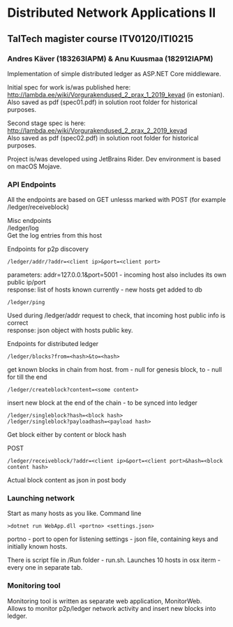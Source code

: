 # Distributed Network Applications II
## TalTech magister course ITV0120/ITI0215

### Andres Käver (183263IAPM) & Anu Kuusmaa (182912IAPM)


Implementation of simple distributed ledger as ASP.NET Core middleware.

Initial spec for work is/was published here: 
http://lambda.ee/wiki/Vorgurakendused_2_prax_1_2019_kevad (in estonian).  
Also saved as pdf (spec01.pdf) in solution root folder for historical purposes.

Second stage spec is here: 
http://lambda.ee/wiki/Vorgurakendused_2_prax_2_2019_kevad  
Also saved as pdf (spec02.pdf) in solution root folder for historical purposes.  


Project is/was developed using JetBrains Rider. Dev environment is based on macOS Mojave.  


### API Endpoints

All the endpoints are based on GET unlesss marked with POST (for example /ledger/receiveblock)  

Misc endpoints  
/ledger/log  
Get the log entries from this host  


Endpoints for p2p discovery  
~~~
/ledger/addr/?addr=<client ip>&port=<client port>  
~~~
parameters: addr=127.0.0.1&port=5001 - incoming host also includes its own public ip/port  
response: list of hosts known currently - new hosts get added to db  
 
~~~
/ledger/ping  
~~~
Used during /ledger/addr request to check, that incoming host public info is correct  
response: json object with hosts public key.  


Endpoints for distributed ledger  
~~~
/ledger/blocks?from=<hash>&to=<hash>  
~~~
get known blocks in chain from host. from - null for genesis block, to - null for till the end  

~~~
/ledger/createblock?content=<some content>  
~~~
insert new block at the end of the chain - to be synced into ledger  
  
~~~
/ledger/singleblock?hash=<block hash>  
/ledger/singleblock?payloadhash=<payload hash>  
~~~
Get block either by content or block hash  

POST  
~~~
/ledger/receiveblock/?addr=<client ip>&port=<client port>&hash=<block content hash>  
~~~
Actual block content as json in post body  

### Launching network

Start as many hosts as you like. Command line  
~~~
>dotnet run WebApp.dll <portno> <settings.json>
~~~
portno - port to open for listening
settings - json file, containing keys and initially known hosts.

There is script file in /Run folder - run.sh. Launches 10 hosts in osx iterm - every one in separate tab.

### Monitoring tool

Monitoring tool is written as separate web application, MonitorWeb.  
Allows to monitor p2p/ledger network activity and insert new blocks into ledger.   
